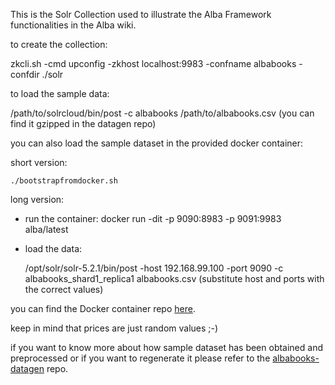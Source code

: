 
This is the Solr Collection used to illustrate the Alba Framework functionalities in the Alba wiki.

to create the collection:

zkcli.sh -cmd upconfig -zkhost localhost:9983 -confname albabooks -confdir ./solr

to load the sample data:

/path/to/solrcloud/bin/post -c albabooks /path/to/albabooks.csv  (you can find it gzipped in the datagen repo)

you can also load the sample dataset in the provided docker container:

short version:

    ./bootstrapfromdocker.sh

long version:

- run the container:
    docker run -dit -p 9090:8983 -p 9091:9983 alba/latest

- load the data:

    /opt/solr/solr-5.2.1/bin/post -host 192.168.99.100 -port 9090 -c albabooks_shard1_replica1 albabooks.csv
    (substitute host and ports with the correct values)


you can find the Docker container repo [here](https://github.com/leonardofoderaro/alba-docker).

keep in mind that prices are just random values ;-)

if you want to know more about how sample dataset has been obtained and preprocessed or if you want to regenerate it please refer to the [albabooks-datagen](https://github.com/leonardofoderaro/albabooks-datagen) repo.
